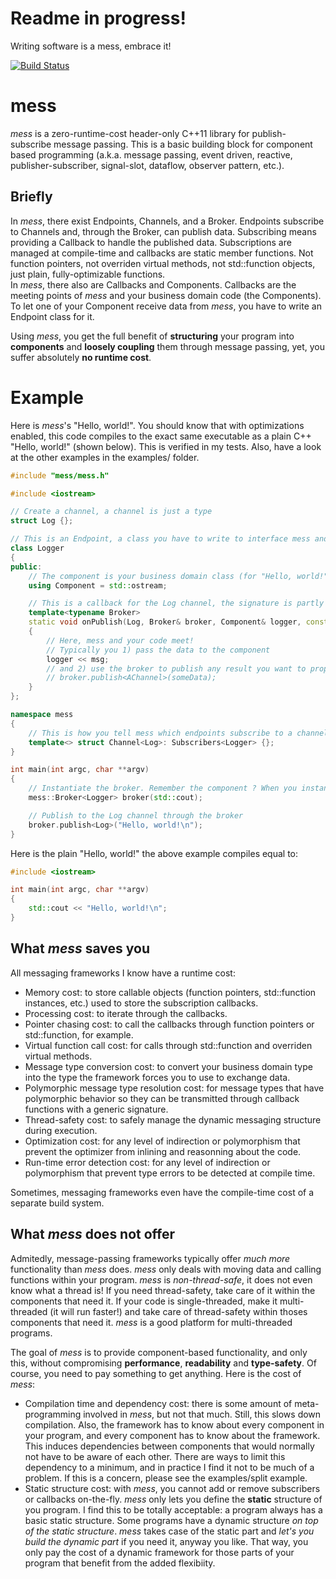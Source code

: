 # Readme in progress!
Writing software is a mess, embrace it!

[![Build Status](https://travis-ci.org/LouisCharlesC/safe.svg?branch=master)](https://travis-ci.org/LouisCharlesC/safe)

# mess
*mess* is a zero-runtime-cost header-only C++11 library for publish-subscribe message passing. This is a basic building block for component based programming (a.k.a. message passing, event driven, reactive, publisher-subscriber, signal-slot, dataflow, observer pattern, etc.).

## Briefly
In *mess*, there exist Endpoints, Channels, and a Broker. Endpoints subscribe to Channels and, through the Broker, can publish data. Subscribing means providing a Callback to handle the published data. Subscriptions are managed at compile-time and callbacks are static member functions. Not function pointers, not overriden virtual methods, not std::function objects, just plain, fully-optimizable functions.  
In *mess*, there also are Callbacks and Components. Callbacks are the meeting points of *mess* and your business domain code (the Components). To let one of your Component receive data from *mess*, you have to write an Endpoint class for it.

Using *mess*, you get the full benefit of **structuring** your program into **components** and **loosely coupling** them through message passing, yet, you suffer absolutely **no runtime cost**.

# Example
Here is *mess*'s "Hello, world!". You should know that with optimizations enabled, this code compiles to the exact same executable as a plain C++ "Hello, world!" (shown below). This is verified in my tests. Also, have a look at the other examples in the examples/ folder.

```c++
#include "mess/mess.h"

#include <iostream>

// Create a channel, a channel is just a type
struct Log {};

// This is an Endpoint, a class you have to write to interface mess and a business domain class
class Logger
{
public:
	// The component is your business domain class (for "Hello, world!", an std::ostream suffices)
	using Component = std::ostream;

	// This is a callback for the Log channel, the signature is partly imposed by mess
	template<typename Broker>
	static void onPublish(Log, Broker& broker, Component& logger, const char msg[])
	{
		// Here, mess and your code meet!
		// Typically you 1) pass the data to the component
		logger << msg;
		// and 2) use the broker to publish any result you want to propagate.
		// broker.publish<AChannel>(someData);
	}
};

namespace mess
{
	// This is how you tell mess which endpoints subscribe to a channel.
	template<> struct Channel<Log>: Subscribers<Logger> {};
}

int main(int argc, char **argv)
{
	// Instantiate the broker. Remember the component ? When you instantiate the broker, you have to provide it with an instance of each component in your program (std::cout is an instance of std::ostream).
	mess::Broker<Logger> broker(std::cout);

	// Publish to the Log channel through the broker
	broker.publish<Log>("Hello, world!\n");
}
```
Here is the plain "Hello, world!" the above example compiles equal to:
```c++
#include <iostream>

int main(int argc, char **argv)
{
	std::cout << "Hello, world!\n";
}
```

## What *mess* saves you
All messaging frameworks I know have a runtime cost:
* Memory cost: to store callable objects (function pointers, std::function instances, etc.) used to store the subscription callbacks.
* Processing cost: to iterate through the callbacks.
* Pointer chasing cost: to call the callbacks through function pointers or std::function, for example.
* Virtual function call cost: for calls through std::function and overriden virtual methods.
* Message type conversion cost: to convert your business domain type into the type the framework forces you to use to exchange data.
* Polymorphic message type resolution cost: for message types that have polymorphic behavior so they can be transmitted through callback functions with a generic signature.
* Thread-safety cost: to safely manage the dynamic messaging structure during execution.
* Optimization cost: for any level of indirection or polymorphism that prevent the optimizer from inlining and reasonning about the code.
* Run-time error detection cost: for any level of indirection or polymorphism that prevent type errors to be detected at compile time.

Sometimes, messaging frameworks even have the compile-time cost of a separate build system.

## What *mess* does not offer
Admitedly, message-passing frameworks typically offer *much more* functionality than *mess* does. *mess* only deals with moving data and calling functions within your program. *mess* is *non-thread-safe*, it does not even know what a thread is! If you need thread-safety, take care of it within the components that need it. If your code is single-threaded, make it multi-threaded (it will run faster!) and take care of thread-safety within thoses components that need it. *mess* is a good platform for multi-threaded programs.

The goal of *mess* is to provide component-based functionality, and only this, without compromising **performance**, **readability** and **type-safety**. Of course, you need to pay something to get anything. Here is the cost of *mess*:
* Compilation time and dependency cost: there is some amount of meta-programming involved in *mess*, but not that much. Still, this slows down compilation. Also, the framework has to know about every component in your program, and every component has to know about the framework. This induces dependencies between components that would normally not have to be aware of each other. There are ways to limit this dependency to a minimum, and in practice I find it not to be much of a problem. If this is a concern, please see the examples/split example.
* Static structure cost: with *mess*, you cannot add or remove subscribers or callbacks on-the-fly. *mess* only lets you define the **static** structure of you program. I find this to be totally acceptable: a program always has a basic static structure. Some programs have a dynamic structure *on top of the static structure*. *mess* takes case of the static part and *let's you build the dynamic part* if you need it, anyway you like. That way, you only pay the cost of a dynamic framework for those parts of your program that benefit from the added flexibiity.
